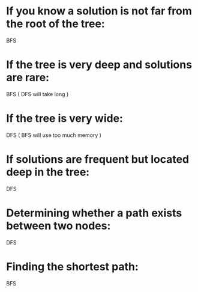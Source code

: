 # If you know a solution is not far from the root of the tree:
BFS

# If the tree is very deep and solutions are rare: 
BFS ( DFS will take long )

# If the tree is very wide:
DFS ( BFS will use too much memory )

# If solutions are frequent but located deep in the tree:
DFS

# Determining whether a path exists between two nodes:
DFS

# Finding the shortest path:
BFS